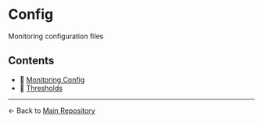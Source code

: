 # Config

Monitoring configuration files

## Contents

- 📄 [Monitoring Config](./monitoring_config.json)
- 📄 [Thresholds](./thresholds.json)

---

← Back to [Main Repository](../README.md)
